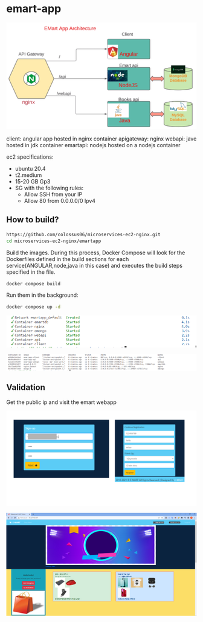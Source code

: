 # emart-app


![](20230706110555.png)

client: angular app hosted in nginx container
apigateway: nginx
webapi: jave hosted in jdk container
emartapi: nodejs hosted on a nodejs container


ec2 specifications:

* ubuntu 20.4
* t2.medium
* 15-20 GB Gp3
* SG with the following rules:
    * Allow SSH from your IP
    * Allow 80 from 0.0.0.0/0 Ipv4


## How to build?

```sh
https://github.com/colossus06/microservices-ec2-nginx.git
cd microservices-ec2-nginx/emartapp
```

Build the images. During this process, Docker Compose will look for the Dockerfiles defined in the build sections for each service(ANGULAR,node,java in this case) and executes the build steps specified in the file. 

```sh
docker compose build
```

Run them in the background:

```sh
docker compose up -d
```



![](20230706105316.png)

![](20230706110007.png)

## Validation

Get the public ip and visit the emart webapp

![](20230706105737.png)

![](20230706105711.png)